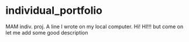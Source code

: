# individual_portfolio
MAM indiv. proj.
A line I wrote on my local computer. Hi! HI!!!
but come on let me add some good description
